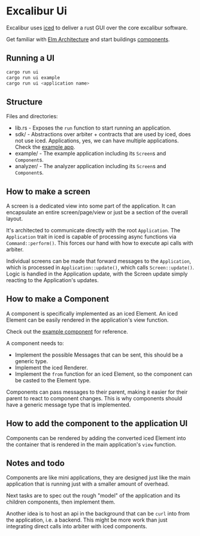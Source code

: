 # Excalibur Ui

Excalibur uses [iced](https://github.com/iced-rs/iced) to deliver a rust GUI over the core excalibur software.

Get familiar with [Elm Architecture](https://guide.elm-lang.org/architecture/) and start buildings [components](./src/components/).

## Running a UI

```bash
cargo run ui
cargo run ui example
cargo run ui <application name>
```

## Structure
Files and directories:
- lib.rs - Exposes the `run` function to start running an application.
- sdk/ - Abstractions over arbiter + contracts that are used by iced, does not use iced.
Applications, yes, we can have multiple applications. Check the [example app](./src/app/example.rs).
- example/ - The example application including its `Screen`s and `Component`s.
- analyzer/ - The analyzer application including its `Screen`s and `Component`s.


## How to make a screen

A screen is a dedicated view into some part of the application. It can encapsulate an entire screen/page/view or just be a section of the overall layout.

It's architected to communicate directly with the root `Application`. The `Application` trait in iced is capable of processing async functions via `Command::perform()`. This forces our hand with how to execute api calls with arbiter.

Individual screens can be made that forward messages to the `Application`, which is processed in `Application::update()`, which calls `Screen::update()`. Logic is handled in the Application update, with the Screen update simply reacting to the Application's updates. 

## How to make a Component

A component is specifically implemented as an iced Element. An iced Element can be easily rendered in the application's view function.

Check out the [example component](./src/components/example.rs) for reference.

A component needs to:
- Implement the possible Messages that can be sent, this should be a generic type.
- Implement the iced Renderer.
- Implement the `from` function for an iced Element, so the component can be casted to the Element type.

Components can pass messages to their parent, making it easier for their parent to react to component changes. This is why components should have a generic message type that is implemented.

## How to add the component to the application UI

Components can be rendered by adding the converted iced Element into the container that is rendered in the main application's `view` function.


## Notes and todo

Components are like mini applications, they are designed just like the main application that is running just with a smaller amount of overhead.

Next tasks are to spec out the rough "model" of the application and its children components, then implement them.

Another idea is to host an api in the background that can be `curl` into from the application, i.e. a backend. This might be more work than just integrating direct calls into arbiter with iced components.